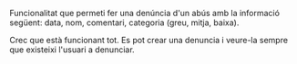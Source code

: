 Funcionalitat que permeti fer una denúncia
d'un abús amb la informació següent: data,
nom, comentari, categoria (greu, mitja,
baixa).


Crec que està funcionant tot. Es pot crear una denuncia i veure-la sempre que existeixi l'usuari a denunciar.
